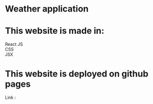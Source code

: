 # Weather application

# This website is made in:
React JS <br>
CSS <br>
JSX <br>

# This website is deployed on github pages
Link : 